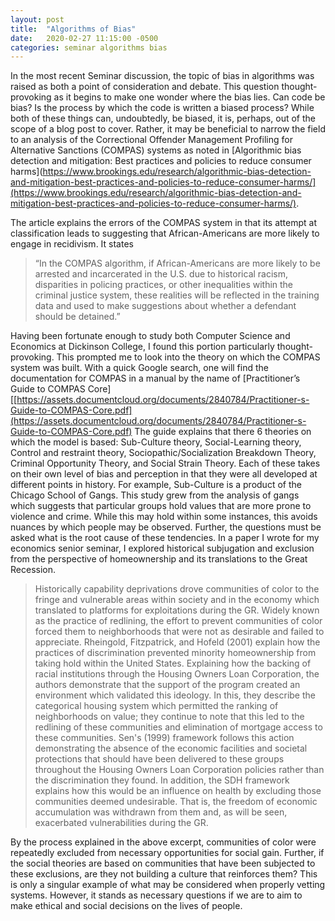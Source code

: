 ```yaml
---
layout: post
title:  "Algorithms of Bias"
date:   2020-02-27 11:15:00 -0500
categories: seminar algorithms bias
---
```


In the most recent Seminar discussion, the topic of bias in algorithms was raised as both a point of consideration and debate. This question thought-provoking as it begins to make one wonder where the bias lies. Can code be bias? Is the process by which the code is written a biased process? While both of these things can, undoubtedly, be biased, it is, perhaps, out of the scope of a blog post to cover. Rather, it may be beneficial to narrow the field to an analysis of the Correctional Offender Management Profiling for Alternative Sanctions (COMPAS) systems as noted in [Algorithmic bias detection and mitigation: Best practices and policies to reduce consumer harms](https://www.brookings.edu/research/algorithmic-bias-detection-and-mitigation-best-practices-and-policies-to-reduce-consumer-harms/](https://www.brookings.edu/research/algorithmic-bias-detection-and-mitigation-best-practices-and-policies-to-reduce-consumer-harms/).

  

The article explains the errors of the COMPAS system in that its attempt at classification leads to suggesting that African-Americans are more likely to engage in recidivism. It states

> “In the COMPAS algorithm, if African-Americans are more likely to be
> arrested and incarcerated in the U.S. due to historical racism,
> disparities in policing practices, or other inequalities within the
> criminal justice system, these realities will be reflected in the
> training data and used to make suggestions about whether a defendant
> should be detained.”

Having been fortunate enough to study both Computer Science and Economics at Dickinson College, I found this portion particularly thought-provoking. This prompted me to look into the theory on which the COMPAS system was built. With a quick Google search, one will find the documentation for COMPAS in a manual by the name of [Practitioner’s Guide to COMPAS Core][[https://assets.documentcloud.org/documents/2840784/Practitioner-s-Guide-to-COMPAS-Core.pdf](https://assets.documentcloud.org/documents/2840784/Practitioner-s-Guide-to-COMPAS-Core.pdf) The guide explains that there 6 theories on which the model is based: Sub-Culture theory, Social-Learning theory, Control and restraint theory, Sociopathic/Socialization Breakdown Theory, Criminal Opportunity Theory, and Social Strain Theory. Each of these takes on their own level of bias and perception in that they were all developed at different points in history. For example, Sub-Culture is a product of the Chicago School of Gangs. This study grew from the analysis of gangs which suggests that particular groups hold values that are more prone to violence and crime. While this may hold within some instances, this avoids nuances by which people may be observed. Further, the questions must be asked what is the root cause of these tendencies. In a paper I wrote for my economics senior seminar, I explored historical subjugation and exclusion from the perspective of homeownership and its translations to the Great Recession.

> Historically capability deprivations drove communities of color to the
> fringe and vulnerable areas within society and in the economy which
> translated to platforms for exploitations during the GR. Widely known
> as the practice of redlining, the effort to prevent communities of
> color forced them to neighborhoods that were not as desirable and
> failed to appreciate. Rheingold, Fitzpatrick, and Hofeld (2001)
> explain how the practices of discrimination prevented minority
> homeownership from taking hold within the United States. Explaining
> how the backing of racial institutions through the Housing Owners Loan
> Corporation, the authors demonstrate that the support of the program
> created an environment which validated this ideology. In this, they
> describe the categorical housing system which permitted the ranking of
> neighborhoods on value; they continue to note that this led to the
> redlining of these communities and elimination of mortgage access to
> these communities. Sen's (1999) framework follows this action
> demonstrating the absence of the economic facilities and societal
> protections that should have been delivered to these groups throughout
> the Housing Owners Loan Corporation policies rather than the
> discrimination they found. In addition, the SDH framework explains how
> this would be an influence on health by excluding those communities
> deemed undesirable. That is, the freedom of economic accumulation was
> withdrawn from them and, as will be seen, exacerbated vulnerabilities
> during the GR.

By the process explained in the above excerpt, communities of color were repeatedly excluded from necessary opportunities for social gain. Further, if the social theories are based on communities that have been subjected to these exclusions, are they not building a culture that reinforces them? This is only a singular example of what may be considered when properly vetting systems. However, it stands as necessary questions if we are to aim to make ethical and social decisions on the lives of people.
